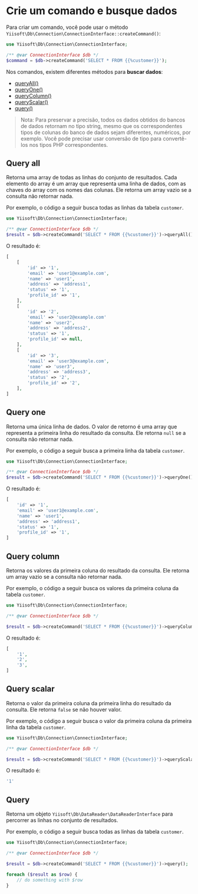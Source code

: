 # Crie um comando e busque dados

Para criar um comando, você pode usar o método `Yiisoft\Db\Connection\ConnectionInterface::createCommand()`:

```php
use Yiisoft\Db\Connection\ConnectionInterface;

/** @var ConnectionInterface $db */
$command = $db->createCommand('SELECT * FROM {{%customer}}');
```

Nos comandos, existem diferentes métodos para **buscar dados**:

- [queryAll()](#query-all)
- [queryOne()](#query-one)
- [queryColumn()](#query-column)
- [queryScalar()](#query-scalar)
- [query()](#query)

> Nota: Para preservar a precisão, todos os dados obtidos do bancos de dados retornam no tipo string, mesmo que os
> correspondentes tipos de colunas do banco de dados sejam diferentes, numéricos, por exemplo.
> Você pode precisar usar conversão de tipo para convertê-los nos tipos PHP correspondentes.

## Query all

Retorna uma array de todas as linhas do conjunto de resultados.
Cada elemento do array é um array que representa uma linha de dados, com as chaves do array com os nomes das colunas.
Ele retorna um array vazio se a consulta não retornar nada.

Por exemplo, o código a seguir busca todas as linhas da tabela `customer`.

```php
use Yiisoft\Db\Connection\ConnectionInterface;

/** @var ConnectionInterface $db */
$result = $db->createCommand('SELECT * FROM {{%customer}}')->queryAll();
```

O resultado é:

```php
[
    [
        'id' => '1',
        'email' => 'user1@example.com',
        'name' => 'user1',
        'address' => 'address1',
        'status' => '1',
        'profile_id' => '1',
    ],
    [
        'id' => '2',
        'email' => 'user2@example.com'
        'name' => 'user2',
        'address' => 'address2',
        'status' => '1',
        'profile_id' => null,
    ],
    [
        'id' => '3',
        'email' => 'user3@example.com',
        'name' => 'user3',
        'address' => 'address3',
        'status' => '2',
        'profile_id' => '2',
    ],
]
```

## Query one

Retorna uma única linha de dados.
O valor de retorno é uma array que representa a primeira linha do resultado da consulta.
Ele retorna `null` se a consulta não retornar nada.

Por exemplo, o código a seguir busca a primeira linha da tabela `customer`.

```php
use Yiisoft\Db\Connection\ConnectionInterface;

/** @var ConnectionInterface $db */
$result = $db->createCommand('SELECT * FROM {{%customer}}')->queryOne();
```

O resultado é:

```php
[
    'id' => '1',
    'email' => 'user1@example.com',
    'name' => 'user1',
    'address' => 'address1',
    'status' => '1',
    'profile_id' => '1',
]
```

## Query column

Retorna os valores da primeira coluna do resultado da consulta.
Ele retorna um array vazio se a consulta não retornar nada.

Por exemplo, o código a seguir busca os valores da primeira coluna da tabela `customer`.

```php
use Yiisoft\Db\Connection\ConnectionInterface;

/** @var ConnectionInterface $db */

$result = $db->createCommand('SELECT * FROM {{%customer}}')->queryColumn();
```

O resultado é:

```php
[
    '1',
    '2',
    '3',
]
```

## Query scalar

Retorna o valor da primeira coluna da primeira linha do resultado da consulta.
Ele retorna `false` se não houver valor.

Por exemplo, o código a seguir busca o valor da primeira coluna da primeira linha da tabela `customer`.

```php
use Yiisoft\Db\Connection\ConnectionInterface;

/** @var ConnectionInterface $db */

$result = $db->createCommand('SELECT * FROM {{%customer}}')->queryScalar();
```

O resultado é:

```php
'1'
```

## Query

Retorna um objeto `Yiisoft\Db\DataReader\DataReaderInterface` para percorrer as linhas no conjunto de resultados.

Por exemplo, o código a seguir busca todas as linhas da tabela `customer`.

```php
use Yiisoft\Db\Connection\ConnectionInterface;

/** @var ConnectionInterface $db */

$result = $db->createCommand('SELECT * FROM {{%customer}}')->query();

foreach ($result as $row) {
    // do something with $row
}
```
